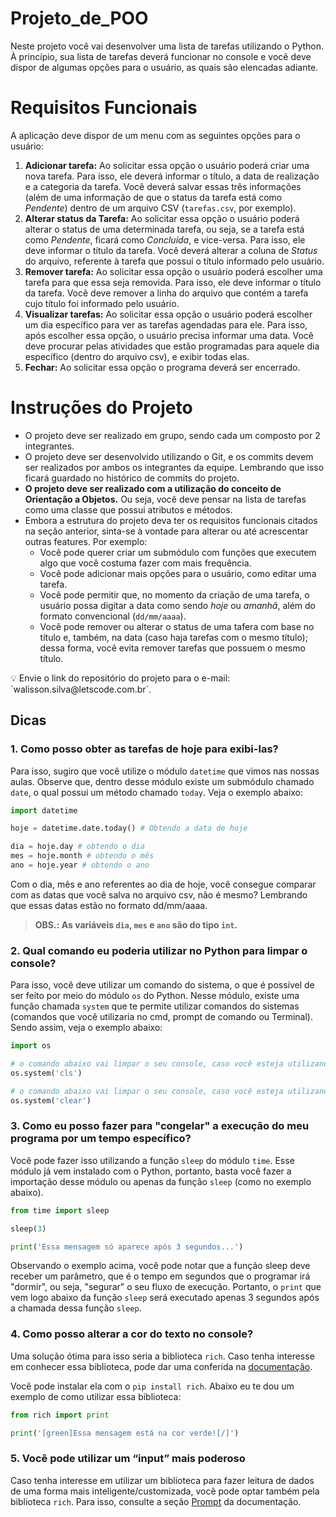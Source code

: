 # Projeto_de_POO

Neste projeto você vai desenvolver uma lista de tarefas utilizando o Python. À princípio, sua lista de tarefas deverá funcionar no console e você deve dispor de algumas opções para o usuário, as quais são elencadas adiante.

# Requisitos Funcionais

A aplicação deve dispor de um menu com as seguintes opções para o usuário:

1. **Adicionar tarefa:** Ao solicitar essa opção o usuário poderá criar uma nova tarefa. Para isso, ele deverá informar o título, a data de realização e a categoria da tarefa. Você deverá salvar essas três informações (além de uma informação de que o status da tarefa está como *Pendente*) dentro de um arquivo CSV (`tarefas.csv`, por exemplo).
2. **Alterar status da Tarefa:** Ao solicitar essa opção o usuário poderá alterar o status de uma determinada tarefa, ou seja, se a tarefa está como *Pendente*, ficará como *Concluída*, e vice-versa. Para isso, ele deve informar o título da tarefa. Você deverá alterar a coluna de *Status* do arquivo, referente à tarefa que possui o título informado pelo usuário.
3. **Remover tarefa:** Ao solicitar essa opção o usuário poderá escolher uma tarefa para que essa seja removida. Para isso, ele deve informar o título da tarefa. Você deve remover a linha do arquivo que contém a tarefa cujo título foi informado pelo usuário.
4. **Visualizar tarefas:** Ao solicitar essa opção o usuário poderá escolher um dia específico para ver as tarefas agendadas para ele. Para isso, após escolher essa opção, o usuário precisa informar uma data. Você deve procurar pelas atividades que estão programadas para aquele dia específico (dentro do arquivo csv), e exibir todas elas.
5. **Fechar:** Ao solicitar essa opção o programa deverá ser encerrado.

# Instruções do Projeto

- O projeto deve ser realizado em grupo, sendo cada um composto por 2 integrantes.
- O projeto deve ser desenvolvido utilizando o Git, e os commits devem ser realizados por ambos os integrantes da equipe. Lembrando que isso ficará guardado no histórico de commits do projeto.
- **O projeto deve ser realizado com a utilização do conceito de Orientação a Objetos.** Ou seja, você deve pensar na lista de tarefas como uma classe que possui atributos e métodos.
- Embora a estrutura do projeto deva ter os requisitos funcionais citados na seção anterior, sinta-se à vontade para alterar ou até acrescentar outras features. Por exemplo:
    - Você pode querer criar um submódulo com funções que executem algo que você costuma fazer com mais frequência.
    - Você pode adicionar mais opções para o usuário, como editar uma tarefa.
    - Você pode permitir que, no momento da criação de uma tarefa, o usuário possa digitar a data como sendo *hoje* ou *amanhã*, além do formato convencional (`dd/mm/aaaa`).
    - Você pode remover ou alterar o status de uma tafera com base no título e, também, na data (caso haja tarefas com o mesmo título); dessa forma, você evita remover tarefas que possuem o mesmo título.

<aside>
💡 Envie o link do repositório do projeto para o e-mail: `walisson.silva@letscode.com.br`.

</aside>

## **Dicas**

### **1. Como posso obter as tarefas de hoje para exibi-las?**

Para isso, sugiro que você utilize o módulo `datetime` que vimos nas nossas aulas. Observe que, dentro desse módulo existe um submódulo chamado `date`, o qual possui um método chamado `today`. Veja o exemplo abaixo:

```python
import datetime

hoje = datetime.date.today() # Obtendo a data de hoje

dia = hoje.day # obtendo o dia
mes = hoje.month # obtendo o mês
ano = hoje.year # obtendo o ano
```

Com o dia, mês e ano referentes ao dia de hoje, você consegue comparar com as datas que você salva no arquivo csv, não é mesmo? Lembrando que essas datas estão no formato dd/mm/aaaa.

> **OBS.: As variáveis `dia`, `mes` e `ano` são do tipo `int`.**
> 

### **2. Qual comando eu poderia utilizar no Python para limpar o console?**

Para isso, você deve utilizar um comando do sistema, o que é possível de ser feito por meio do módulo `os` do Python. Nesse módulo, existe uma função chamada `system` que te permite utilizar comandos do sistemas (comandos que você utilizaria no cmd, prompt de comando ou Terminal). Sendo assim, veja o exemplo abaixo:

```python
import os

# o comando abaixo vai limpar o seu console, caso você esteja utilizando o Windows
os.system('cls')

# o comando abaixo vai limpar o seu console, caso você esteja utilizando o Linux/Mac
os.system('clear')
```

### **3. Como eu posso fazer para "congelar" a execução do meu programa por um tempo específico?**

Você pode fazer isso utilizando a função `sleep` do módulo `time`. Esse módulo já vem instalado com o Python, portanto, basta você fazer a importação desse módulo ou apenas da função `sleep` (como no exemplo abaixo).

```python
from time import sleep

sleep(3)

print('Essa mensagem só aparece após 3 segundos...')
```

Observando o exemplo acima, você pode notar que a função sleep deve receber um parâmetro, que é o tempo em segundos que o programar irá "dormir", ou seja, "segurar" o seu fluxo de execução. Portanto, o `print` que vem logo abaixo da função `sleep` será executado apenas 3 segundos após a chamada dessa função `sleep`.

### **4. Como posso alterar a cor do texto no console?**

Uma solução ótima para isso seria a biblioteca `rich`. Caso tenha interesse em conhecer essa biblioteca, pode dar uma conferida na [documentação](https://rich.readthedocs.io/en/stable/introduction.html).

Você pode instalar ela com o `pip install rich`. Abaixo eu te dou um exemplo de como utilizar essa biblioteca:

```python
from rich import print

print('[green]Essa mensagem está na cor verde![/]')
```

### 5. Você pode utilizar um “input” mais poderoso

Caso tenha interesse em utilizar um biblioteca para fazer leitura de dados de uma forma mais inteligente/customizada, você pode optar também pela biblioteca `rich`. Para isso, consulte a seção [Prompt](https://rich.readthedocs.io/en/stable/prompt.html) da documentação.